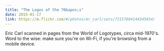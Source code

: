 ```yaml
---
title: "The Logos of the 70&apos;s"
date: 2015-01-17
link: https://m.flickr.com/#/photos/mr_carl/sets/72157604144345854/
---
```

 Eric Carl scanned in pages from the World of Logotypes, circa mid-1970's. Word to the wise: make sure you're on Wi-Fi, if you're browsing from a mobile device.
